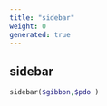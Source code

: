 ```yaml
---
title: "sidebar"
weight: 0
generated: true
---
```


## sidebar



```php
sidebar($gibbon,$pdo )
```





